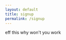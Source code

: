 ```yaml
---
layout: default
title: signup
permalink: /signup
---
```

<!DOCTYPE HTML PUBLIC "-//W3C//DTD HTML 4.01 Transitional//EN" "http://www.w3.org/TR/html4/loose.dtd">
<html>
<head>
<script data-main="public/js/uprospie-external.js?v3" src="public/js/register.js?"></script>
</head>
<body>
<p>eff this why won't you work</p>
</body>
</html>
